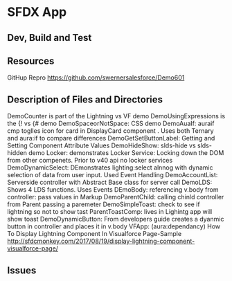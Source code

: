 # SFDX  App

## Dev, Build and Test


## Resources
GitHup Repro
https://github.com/swernersalesforce/Demo601

## Description of Files and Directories
DemoCounter is part of the Lightning vs VF demo
DemoUsingExpressions is the {! vs {# demo
DemoSpaceorNotSpace: CSS demo 
DemoAuaIf: auraif cmp toglles icon for card in DisplayCard component . Uses both Ternary and aura:if to compare differences
DemoGetSetButtonLabel: Getting and Setting Component Attribute Values
DemoHideShow: slds-hide vs slds-hidden demo
Locker: demonstrates Locker Service: Locking down the DOM from other compenets. Prior to v40 api no locker services
DemoDynamicSelect: DEmonstrates lighting:select alnnog with dynamic selection of data from user input. Used Event Handling
DemoAccountList: Serverside controller with Abstract Base class for server call
DemoLDS: Shows 4 LDS functions. Uses Events
DEmoBody: referencing v.body from controller: pass values in Markup 
DemoParentChild: calling chinld controller from Parent passing a paremeter
DemoSimpleToast: check to see if lightning so not to show tast
ParentToastComp: lives in Lighintg app will show toast
DemoDynamicButton: From developers guide creates a dyanmic button in controller and places it in v.body
VFApp: (aura:dependancy) How To Display Lightning Component In Visualforce Page-Sample http://sfdcmonkey.com/2017/08/19/display-lightning-component-visualforce-page/
## Issues


